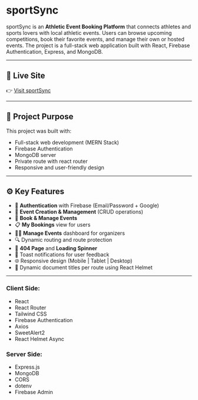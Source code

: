 # sportSync

sportSync is an **Athletic Event Booking Platform** that connects athletes and sports lovers with local athletic events. Users can browse upcoming competitions, book their favorite events, and manage their own or hosted events. The project is a full-stack web application built with React, Firebase Authentication, Express, and MongoDB.

---

## 🚀 Live Site

👉 [Visit sportSync](https://sport-sync-ass-11.web.app/)

---

## 🎯 Project Purpose

This project was built with:

- Full-stack web development (MERN Stack)
- Firebase Authentication
- MongoDB server
- Private route with react router
- Responsive and user-friendly design

---

## ⚙️ Key Features

- 🔐 **Authentication** with Firebase (Email/Password + Google)
- 📅 **Event Creation & Management** (CRUD operations)
- 🛒 **Book & Manage Events**
- 📋 **My Bookings** view for users
- 🧑‍💼 **Manage Events** dashboard for organizers
- 🔍 Dynamic routing and route protection
- 🧭 **404 Page** and **Loading Spinner**
- 🍞 Toast notifications for user feedback
- 🌐 Responsive design (Mobile | Tablet | Desktop)
- 🧠 Dynamic document titles per route using React Helmet

---


### Client Side:
- React
- React Router
- Tailwind CSS
- Firebase Authentication
- Axios
- SweetAlert2
- React Helmet Async

### Server Side:
- Express.js
- MongoDB
- CORS
- dotenv
- Firebase Admin